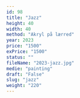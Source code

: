 ```yaml
---
id: 98
title: "Jazz"
height: 40
width: 40
method: "Akryl på lærred"
year: 2023
price: "1500"
exPrice: "1500"
status: ""
fileName: "2023-jazz.jpg"
medie: "painting"
draft: "False"
slug: "jazz"
weight: "220"
---
```

